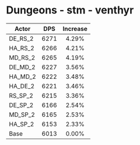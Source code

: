 # Dungeons - stm - venthyr
| Actor | DPS | Increase |
|---|:---:|:---:|
|DE_RS_2|6271|4.29%|
|HA_RS_2|6266|4.21%|
|MD_RS_2|6265|4.19%|
|DE_MD_2|6227|3.56%|
|HA_MD_2|6222|3.48%|
|HA_DE_2|6221|3.46%|
|RS_SP_2|6215|3.36%|
|DE_SP_2|6166|2.54%|
|MD_SP_2|6165|2.53%|
|HA_SP_2|6153|2.33%|
|Base|6013|0.00%|
